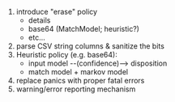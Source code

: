 1. introduce "erase" policy
    - details
    - base64 (MatchModel; heuristic?)
    - etc...
1. parse CSV string columns & sanitize the bits
1. Heuristic policy (e.g. base64):
    - input model --(confidence)--> disposition
    - match model + markov model
1. replace panics with proper fatal errors
1. warning/error reporting mechanism
